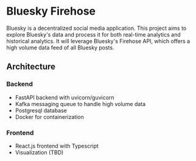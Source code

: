 # Bluesky Firehose
Bluesky is a decentralized social media application. This project aims to explore Bluesky's data and process it for both real-time analytics and historical analytics. It will leverage Bluesky's Firehose API, which offers a high volume data feed of all Bluesky posts. 

## Architecture

### Backend
- FastAPI backend with uvicorn/guvicorn
- Kafka messaging queue to handle high volume data
- Postgresql database
- Docker for containerization

### Frontend
- React.js frontend with Typescript
- Visualization (TBD)
